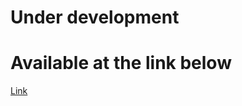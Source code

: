 # Under development

# Available at the link below
[Link](https://rick-and-morty-joao.netlify.app/)
